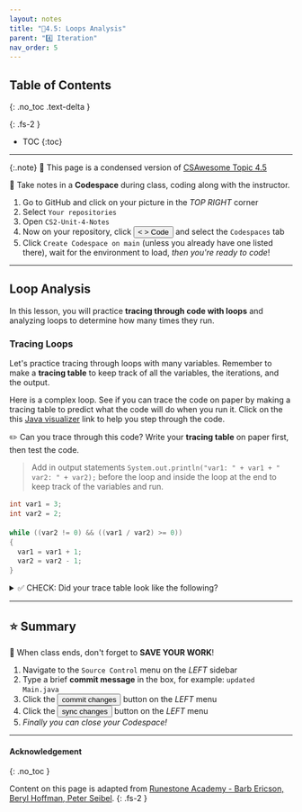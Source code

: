 ```yaml
---
layout: notes
title: "📓4.5: Loops Analysis" 
parent: "4️⃣ Iteration"
nav_order: 5
---
```


## Table of Contents
{: .no_toc .text-delta }

{: .fs-2 }
- TOC
{:toc}

---

{:.note}
📖 This page is a condensed version of [CSAwesome Topic 4.5](https://runestone.academy/ns/books/published/csawesome/Unit4-Iteration/topic-4-5-loop-analysis.html?mode=browsing) 

<div class="setup" markdown="block">

📝 Take notes in a **Codespace** during class, coding along with the instructor.

1. Go to GitHub and click on your picture in the _TOP RIGHT_ corner
2. Select `Your repositories`
3. Open `CS2-Unit-4-Notes`
5. Now on your repository, click <button type="button" name="button" class="btn btn-green"> < > Code </button> and select the `Codespaces` tab
6. Click `Create Codespace on main` (unless you already have one listed there), wait for the environment to load, _then you're ready to code_!

</div>

---

## Loop Analysis

In this lesson, you will practice **tracing through code with loops** and analyzing loops to determine how many times they run.

### Tracing Loops

Let's practice tracing through loops with many variables. Remember to make a **tracing table** to keep track of all the variables, the iterations, and the output.

Here is a complex loop.  See if you can trace the code on paper by making a tracing table to predict what the code will do when you run it. Click on the this [Java visualizer](https://goo.gl/qEHnpg) link to help you step through the code.

<div class="task" markdown="block">
  
✏️ Can you trace through this code? Write your **tracing table** on paper first, then test the code.
> Add in output statements ``System.out.println("var1: " + var1 + " var2: " + var2);`` before the loop and inside the loop at the end to keep track of the variables and run. 

```java
int var1 = 3;
int var2 = 2;

while ((var2 != 0) && ((var1 / var2) >= 0))
{
  var1 = var1 + 1;
  var2 = var2 - 1;
}
```
</div>

<html>
<details>

<summary>✅ CHECK: Did your trace table look like the following?</summary>

<div markdown="block">

![image](Figures/whileLoopTrace.png)

</div>

</details>
</html>

---

## ⭐️ Summary


<div class="warn" markdown="block">

🛑 When class ends, don't forget to **SAVE YOUR WORK**!

1. Navigate to the `Source Control` menu on the _LEFT_ sidebar
2. Type a brief **commit message** in the box, for example: `updated Main.java`
3. Click the <button type="button" name="button" class="btn btn-green">commit changes</button> button on the _LEFT_ menu
4. Click the <button type="button" name="button" class="btn btn-green">sync changes</button> button on the _LEFT_ menu
5. _Finally you can close your Codespace!_

</div>

---

#### Acknowledgement
{: .no_toc }

Content on this page is adapted from [Runestone Academy - Barb Ericson, Beryl Hoffman, Peter Seibel](https://runestone.academy/ns/books/published/csawesome/index.html?mode=browsing).
{: .fs-2 }
